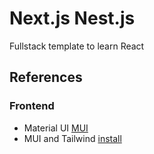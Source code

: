 # Next.js Nest.js

Fullstack template to learn React

## References
### Frontend
* Material UI [MUI](https://mui.com/)
* MUI and Tailwind [install](https://tailwindcss.com/docs/guides/create-react-app)
